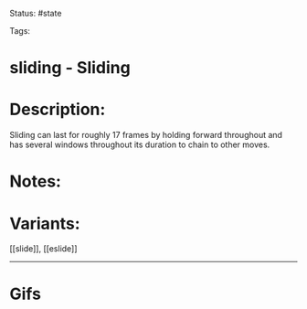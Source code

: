Status: #state

Tags: 

# sliding - Sliding
# Description:
Sliding can last for roughly 17 frames by holding forward throughout and has several windows throughout its duration to chain to other moves.

# Notes:


# Variants:
[[slide]], [[eslide]]

___
# Gifs
